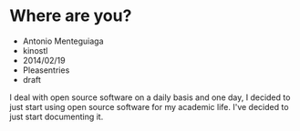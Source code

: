 # Where are you?
- Antonio Menteguiaga
- kinostl
- 2014/02/19
- Pleasentries
- draft


I deal with open source software on a daily basis and one day, I decided to just start using open source software for my academic life. I've decided to just start documenting it.
